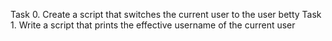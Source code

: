 Task 0. Create a script that switches the current user to the user betty
Task 1. Write a script that prints the effective username of the current user
